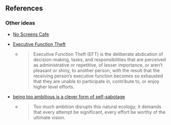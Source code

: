 References
----------

### Other ideas

* [No Screens Cafe](https://cmart.blog/no-screens-cafe/)
* [Executive Function Theft](https://hedgehoglibrarian.com/2023/08/14/executive-function-theft/)
    * > Executive Function Theft (EFT) is the deliberate abdication of decision-making, tasks, and responsibilities that are perceived as administrative or repetitive, of lesser importance, or aren’t pleasant or shiny, to another person, with the result that the receiving person’s executive function becomes so exhausted that they are unable to participate in, contribute to, or enjoy higher level efforts.


* [being too ambitious is a clever form of self-sabotage](https://maalvika.substack.com/p/being-too-ambitious-is-a-clever-form)
    * > Too much ambition disrupts this natural ecology; it demands that every attempt be significant, every effort be worthy of the ultimate vision.